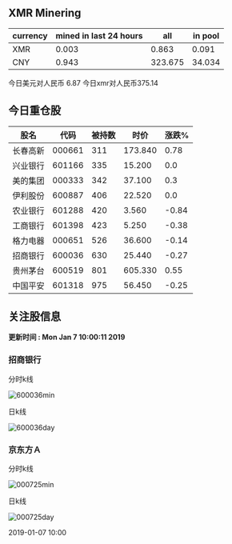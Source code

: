 ## XMR Minering

|currency|mined in last 24 hours|all|in pool|
|---|---|---|---|
|XMR|0.003|0.863|0.091|
|CNY|0.943|323.675|34.034|

今日美元对人民币 6.87	今日xmr对人民币375.14


## 今日重仓股 

|股名|代码|被持数|时价|涨跌%|
|---|---|---|---|---|
|长春高新|000661|311|173.840|0.78|
|兴业银行|601166|335|15.200|0.0|
|美的集团|000333|342|37.100|0.3|
|伊利股份|600887|406|22.520|0.0|
|农业银行|601288|420|3.560|-0.84|
|工商银行|601398|423|5.250|-0.38|
|格力电器|000651|526|36.600|-0.14|
|招商银行|600036|630|25.440|-0.27|
|贵州茅台|600519|801|605.330|0.55|
|中国平安|601318|975|56.450|-0.25|

## 关注股信息
**更新时间 : Mon Jan  7 10:00:11 2019**
### 招商银行 
分时k线

![600036min](http://image.sinajs.cn/newchart/min/n/sh600036.gif)

日k线

![600036day](http://image.sinajs.cn/newchart/daily/n/sh600036.gif)

### 京东方Ａ 
分时k线

![000725min](http://image.sinajs.cn/newchart/min/n/sz000725.gif)

日k线

![000725day](http://image.sinajs.cn/newchart/daily/n/sz000725.gif)

2019-01-07 10:00